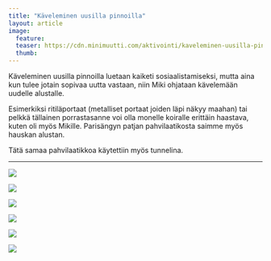 ```yaml
---
title: "Käveleminen uusilla pinnoilla"
layout: article
image:
  feature:
  teaser: https://cdn.minimuutti.com/aktivointi/kaveleminen-uusilla-pinnoilla/IMG29607-245px.jpg
  thumb:
---
```


Käveleminen uusilla pinnoilla luetaan kaiketi sosiaalistamiseksi, mutta aina kun tulee jotain sopivaa uutta vastaan, niin Miki ohjataan kävelemään uudelle alustalle.

Esimerkiksi ritiläportaat (metalliset portaat joiden läpi näkyy maahan) tai pelkkä tällainen porrastasanne voi olla monelle koiralle erittäin haastava, kuten oli myös Mikille. Parisängyn patjan pahvilaatikosta saimme myös hauskan alustan.

Tätä samaa pahvilaatikkoa käytettiin myös tunnelina.

---

![](https://cdn.minimuutti.com/aktivointi/kaveleminen-uusilla-pinnoilla/IMG29605-800px.jpg)

![](https://cdn.minimuutti.com/aktivointi/kaveleminen-uusilla-pinnoilla/IMG29601-800px.jpg)

![](https://cdn.minimuutti.com/aktivointi/kaveleminen-uusilla-pinnoilla/IMG29607-800px.jpg)

![](https://cdn.minimuutti.com/aktivointi/tunnelit/IMG29506-800px.jpg)

![](https://cdn.minimuutti.com/aktivointi/kaveleminen-uusilla-pinnoilla/DSC32295-800px.jpg)

![](https://cdn.minimuutti.com/aktivointi/kaveleminen-uusilla-pinnoilla/DSC38680-800px.jpg)
